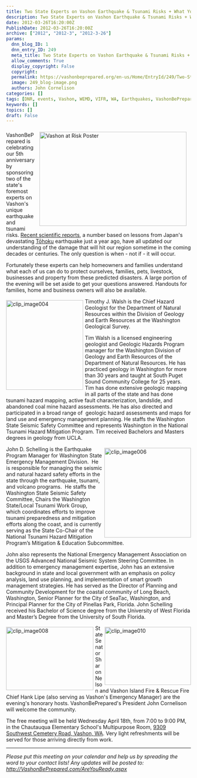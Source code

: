 ```yaml
---
title: Two State Experts on Vashon Earthquake & Tsunami Risks + What You Can Do for your Home, Family & Pets!
description: Two State Experts on Vashon Earthquake & Tsunami Risks + What You Can Do for your Home, Family & Pets!
date: 2012-03-26T16:20:00Z
PublishDate: 2012-03-26T16:20:00Z
archive: ["2012", "2012-3", "2012-3-26"]
params:
  dnn_blog_ID: 1
  dnn_entry_ID: 249
  meta_title: Two State Experts on Vashon Earthquake & Tsunami Risks + What You Can Do for your Home, Family & Pets!
  allow_comments: True
  display_copyright: False
  copyright:
  permalink: https://vashonbeprepared.org/en-us/Home/EntryId/249/Two-State-Experts-on-Vashon-Earthquake-Tsunami-Risks-What-You-Can-Do-for-your-Home-Family-Pets
  image: 249_blog-image.png
  authors: John Cornelison
categories: []
tags: [DNR, events, Vashon, WEMD, VIFR, WA, Earthquakes, VashonBePrepared, tsunami]
keywords: []
topics: []
draft: False
---
```


<div style="padding: 4px 0px; margin: 0px; float: none;" class="wlWriterHeaderFooter"> </div>
<a href="../../../../../../../../.../images/249/Windows-Live-Writer-d6c948da1aa7_81CE-clip_image002_2.jpg" target="blank"><img src="../../../../../../../../.../images/249/Windows-Live-Writer-d6c948da1aa7_81CE-clip_image002_thumb.jpg" alt="Vashon at Risk Poster" style="background-image: none; padding-left: 0px; padding-right: 0px; display: inline; margin-left: 12px; margin-right: 12px; padding-top: 0px; border: 0px solid; width: 401px; height: 256px; float: right;" title="clip_image002" /></a>VashonBePrepared is celebrating our 5th anniversary by sponsoring two of the state's foremost experts on Vashon's unique earthquake and tsunami risks. <a href="/News/Blogs/VashonPreparedness/tabid/164/tagid/13/Earthquakes.aspx" target="blank">Recent scientific reports</a>, a number based on lessons from Japan's devastating <a href="http://en.wikipedia.org/wiki/2011_T%C5%8Dhoku_earthquake_and_tsunami" target="blank">Tōhoku</a> earthquake just a year ago, have all updated our understanding of the damage that will hit our region sometime in the coming decades or centuries. The only question is when - not if - it will occur.
<p>Fortunately these experts can help homeowners and families understand what each of us can do to protect ourselves, families, pets, livestock, businesses and property from these predicted disasters. A large portion of the evening will be set aside to get your questions answered. Handouts for families, home and business owners will also be available.</p>
<p><a href="./images/249/Windows-Live-Writer-d6c948da1aa7_81CE-clip_image004_2.jpg" target="blank"><img width="210" height="244" align="left" src="./images/249/Windows-Live-Writer-d6c948da1aa7_81CE-clip_image004_thumb.jpg" alt="clip_image004" style="background-image: none; margin: 5px 5px 5px 0px; padding-left: 0px; padding-right: 0px; display: inline; padding-top: 0px; border: 0px solid; float: left;" title="clip_image004" /></a>Timothy J. Walsh is the Chief Hazard Geologist for the Department of Natural Resources within the Division of Geology and Earth Resources at the Washington Geological Survey.</p>
<p>Tim Walsh is a licensed engineering geologist and Geologic Hazards Program manager for the Washington Division of Geology and Earth Resources of the Department of Natural Resources. He has practiced geology in Washington for more than 30 years and taught at South Puget Sound Community College for 25 years. Tim has done extensive geologic mapping in all parts of the state and has done tsunami hazard mapping, active fault characterization, landslide, and abandoned coal mine hazard assessments. He has also directed and participated in a broad range of&nbsp; geologic hazard assessments and maps for land use and emergency management planning. He staffs the Washington State Seismic Safety Committee and represents Washington in the National Tsunami Hazard Mitigation Program. Tim received Bachelors and Masters degrees in geology from UCLA.</p>
<p><a href="./images/249/Windows-Live-Writer-d6c948da1aa7_81CE-clip_image006_2.jpg" target="blank"><img width="236" height="244" align="right" src="./images/249/Windows-Live-Writer-d6c948da1aa7_81CE-clip_image006_thumb.jpg" alt="clip_image006" style="background-image: none; margin: 5px 0px 5px 5px; padding-left: 0px; padding-right: 0px; display: inline; padding-top: 0px; border: 0px solid; float: right;" title="clip_image006" /></a>John D. Schelling is the Earthquake Program Manager for Washington State Emergency Management Division.&nbsp; He is responsible for managing the seismic and natural hazard safety efforts in the state through the earthquake, tsunami, and volcano programs.&nbsp; He staffs the Washington State Seismic Safety Committee, Chairs the Washington State/Local Tsunami Work Group, which coordinates efforts to improve tsunami preparedness and mitigation efforts along the coast, and is currently serving as the State Co-Chair of the National Tsunami Hazard Mitigation Program&rsquo;s Mitigation &amp; Education Subcommittee.</p>
<p>John also represents the National Emergency Management Association on the USGS Advanced National Seismic System Steering Committee. In addition to emergency management expertise, John has an extensive background in state and local government with an emphasis on policy analysis, land use planning, and implementation of smart growth management strategies. He has served as the Director of Planning and Community Development for the coastal community of Long Beach, Washington, Senior Planner for the City of SeaTac, Washington, and Principal Planner for the City of Pinellas Park, Florida. John Schelling received his Bachelor of Science degree from the University of West Florida and Master&rsquo;s Degree from the University of South Florida. </p>
<p><a href="./images/249/Windows-Live-Writer-d6c948da1aa7_81CE-clip_image008_2.jpg" target="blank"><img width="238" height="172" align="left" src="./images/249/Windows-Live-Writer-d6c948da1aa7_81CE-clip_image008_thumb.jpg" alt="clip_image008" style="background-image: none; margin: 5px 5px 5px 0px; padding-left: 0px; padding-right: 0px; display: inline; padding-top: 0px; border: 0px solid; float: left;" title="clip_image008" /></a><a href="./images/249/Windows-Live-Writer-d6c948da1aa7_81CE-clip_image010_2.jpg" target="blank"><img width="235" height="158" align="right" src="./images/249/Windows-Live-Writer-d6c948da1aa7_81CE-clip_image010_thumb.jpg" alt="clip_image010" style="background-image: none; margin: 5px 0px 5px 5px; padding-left: 0px; padding-right: 0px; display: inline; padding-top: 0px; border: 0px solid; float: right;" title="clip_image010" /></a>State Senator Sharon Nelson and Vashon Island Fire &amp; Rescue Fire Chief Hank Lipe (also serving as Vashon's Emergency Manager) are the evening's honorary hosts. VashonBePrepared's President John Cornelison will welcome the community.</p>
<p>The free meeting will be held Wednesday April 18th, from 7:00 to 9:00 PM, in the Chautauqua Elementary School's Multipurpose Room, <a href="http://maps.google.com/maps?daddr=9309+Southwest+Cemetery+Road,+Vashon,+WA+98070" target="blank">9309 Southwest Cemetery Road, Vashon, WA</a>. Very light refreshments will be served for those arriving directly from work. <br clear="all" />
</p>
<hr />
<p><em>Please put this meeting on your calendar and help us by spreading the word to your contact lists! Any updates will be posted to: <a href="/AreYouReady.aspx" target="blank">http://VashonBePrepared.com/AreYouReady.aspx</a></em></p>
